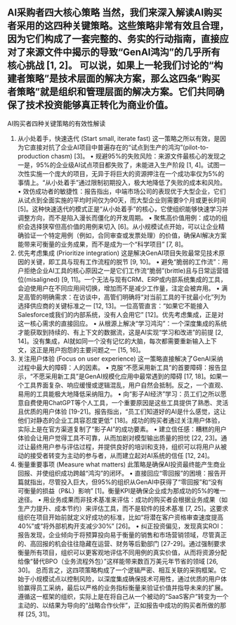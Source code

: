 AI采购者四大核心策略
当然，我们来深入解读AI购买者采用的这四种关键策略。这些策略非常有效且合理，因为它们构成了一套完整的、务实的行动指南，直接应对了来源文件中揭示的导致“GenAI鸿沟”的几乎所有核心挑战 [1, 2]。
可以说，如果上一轮我们讨论的“构建者策略”是技术层面的解决方案，那么这四条“购买者策略”就是组织和管理层面的解决方案。它们共同确保了技术投资能够真正转化为商业价值。
--------------------------------------------------------------------------------
AI购买者四种关键策略的有效性解读
1. 从小处着手，快速迭代 (Start small, iterate fast)
这一策略之所以有效，是因为它直接对抗了企业AI项目中普遍存在的“试点到生产的鸿沟”(pilot-to-production chasm) [3]。
• 规避95%的失败风险：来源文件最核心的发现之一是，95%的企业级AI试点项目都失败了，未能进入生产阶段 [1, 4]。试图一次性实施一个庞大的项目，无异于将巨大的资源押注在一个成功率仅为5%的事情上。“从小处着手”通过限制初期投入，极大地降低了失败的成本和风险。
• 效仿成功者的敏捷性：报告指出，中端市场公司的表现优于大型企业，它们从试点到全面实施的平均时间仅为90天，而大型企业则需要9个月或更长时间 [5]。这种快速迭代的模式正是“从小处着手”的核心，它使组织能够快速学习并调整方向，而不是陷入漫长而僵化的开发周期。
• 聚焦高价值用例：成功的组织会选择狭窄但高价值的用例来切入 [6]。从小规模试点开始，可以让企业精确验证一个特定用例（例如，合同审查或发票处理）的价值，确保AI解决方案能带来可衡量的业务成果，而不是成为一个“科学项目” [7, 8]。
2. 优先考虑集成 (Prioritize integration)
这是解决GenAI项目失败最常见技术原因的关键，即工具与现有工作流程的脱节 [9, 10]。
• 避免“脆弱的工作流”：用户拒绝企业AI工具的核心原因之一是它们工作流“脆弱”(brittle)且与日常运营错位(misaligned) [9, 11]。一个无法与现有CRM、ERP或内部系统集成的工具，会迫使用户在不同应用间切换，增加而不是减少工作量，注定会被弃用。
• 满足高管的明确需求：在访谈中，高管们明确将“对当前工具的干扰最小化”列为选择供应商的关键标准之一 [12, 13]。一位高管直言：“如果它不能接入Salesforce或我们的内部系统，没有人会用它” [12]。优先考虑集成，正是对这一核心需求的直接回应。
• 从根源上解决“学习鸿沟”：一个深度集成的系统才能获取到持续的、有上下文的数据流，这是AI实现“学习和改进”的前提 [2, 14]。没有集成，AI就如同一个没有记忆的大脑，每次都需要重新输入上下文，这正是用户抱怨的主要问题之一 [15, 16]。
3. 关注用户体验 (Focus on user experience)
这一策略直接解决了GenAI采纳过程中最大的障碍：人的因素。
• 克服“不愿采用新工具”的首要障碍：报告显示，“不愿采用新工具”是GenAI规模化应用中最常遇到的障碍 [17, 18]。如果一个工具界面复杂、响应缓慢或逻辑混乱，用户自然会抵制。反之，一个直观、易用的工具能极大地降低采纳阻力。
• 向“影子AI经济”学习：员工们之所以愿意自费使用ChatGPT等个人工具，一个重要原因是这些工具提供了熟悉、灵活且优质的用户体验 [19-21]。报告指出，“员工们知道好的AI是什么感觉，这让他们对静态的企业工具容忍度更低” [18]。成功的购买者通过关注用户体验，实际上是在官方渠道复制了“影子AI”的成功要素。
• 建立信任感：糟糕的用户体验会让用户觉得工具不可靠，从而加剧对模型输出质量的担忧 [22, 23]。通过让最终用户参与评估过程，并提供良好的培训和支持，组织可以将用户从被动的接受者转变为主动的参与者，从而建立起对AI系统的信任 [12, 24]。
4. 衡量重要事项 (Measure what matters)
此策略是确保AI投资最终能产生商业回报、并使组织成功跨越“鸿沟”的闭环。
• 直接回应“零回报”的困境：报告开篇就指出，尽管投入巨大，但95%的组织从GenAI中获得了“零回报”和“没有可衡量的损益（P&L）影响” [1]。衡量KPI是确保企业成为那成功的5%的唯一途径。
• 用业务成果而非技术基准来评估：成功的购买者会根据业务成果（如生产力提升、成本节约）来评估工具，而不是软件的技术基准 [7, 25]。这要求组织在项目开始前就定义好成功的标准，比如“将潜在客户资格审查速度提高40%”或“将外部机构开支减少30%” [26]。
• 纠正投资偏见，发现真实ROI：报告发现，企业倾向于将预算投向易于衡量的销售和市场营销领域，尽管真正的、高回报的机会往往隐藏在运营、财务等后勤部门 [27-29]。通过强制要求衡量所有项目，组织可以更客观地评估不同用例的真实价值，从而将资源分配给像“替代BPO（业务流程外包）”这样能带来数百万美元年节省的领域 [26, 30]。
总而言之，这四项策略构成了一个逻辑严密、相互关联的采购框架。它始于小规模试点以控制风险，以深度集成确保技术可用性，通过优质的用户体验赢得员工采纳，最后以严格的业务指标衡量来验证价值并指导未来的扩展。遵循这一框架的组织，实际上是在将自己从一个被动的“SaaS客户”转变为一个主动的、以结果为导向的“战略合作伙伴”，正如报告中成功的购买者所做的那样 [25, 31]。